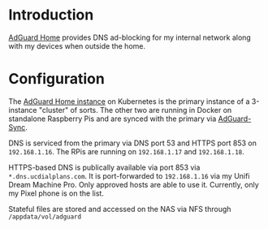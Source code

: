 # Introduction
[AdGuard Home](https://github.com/AdguardTeam/AdGuardHome) provides DNS ad-blocking for my internal network along with my devices when outside the home.

# Configuration
The [AdGuard Home instance](/adguard) on Kubernetes is the primary instance of a 3-instance "cluster" of sorts. The other two are running in Docker on standalone Raspberry Pis and are synced with the primary via [AdGuard-Sync](https://github.com/bakito/adguardhome-sync).

DNS is serviced from the primary via DNS port 53 and HTTPS port 853 on `192.168.1.16`. The RPis are running on `192.168.1.17` and `192.168.1.18`. 

HTTPS-based DNS is publically available via port 853 via `*.dns.ucdialplans.com`.  It is port-forwarded to `192.168.1.16` via my Unifi Dream Machine Pro. Only approved hosts are able to use it. Currently, only my Pixel phone is on the list.

Stateful files are stored and accessed on the NAS via NFS through `/appdata/vol/adguard`